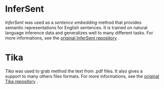 # InferSent

*InferSent* was used as a *sentence embedding* method that provides semantic representations for English sentences. It is trained on natural language inference data and generalizes well to many different tasks.
For more informations, see the [original InferSent repository](https://github.com/facebookresearch/InferSent) .

# Tika

*Tika* was used to grab method the text from .pdf files. It also gives a support to many others files formats.
For more informations, see the [original Tika repository](https://github.com/chrismattmann/tika-python) .
